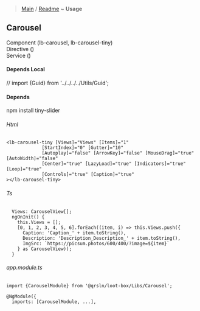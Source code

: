 > [Main](../../../readme.md) / [Readme](readme.md) ~ **Usage**

## Carousel
Component (lb-carousel, lb-carousel-tiny)  
Directive ()  
Service () 

#### Depends Local
// import {Guid} from '../../../../Utils/Guid';  

#### Depends
npm install tiny-slider  

###### Html
```
<lb-carousel-tiny [Views]="Views" [Items]="1"
             [StartIndex]="0" [Gutter]="10"
             [Autoplay]="false" [ArrowKey]="false" [MouseDrag]="true" [AutoWidth]="false"
             [Center]="true" [LazyLoad]="true" [Indicators]="true" [Loop]="true"
             [Controls]="true" [Caption]="true"
></lb-carousel-tiny>
```
###### Ts
```
  Views: CarouselView[];
  ngOnInit() { 
    this.Views = [];
    [0, 1, 2, 3, 4, 5, 6].forEach((item, i) => this.Views.push({
      Caption: 'Caption_' + item.toString(),
      Description: 'Description_Description_' + item.toString(),
      ImgSrc: `https://picsum.photos/600/400/?image=${item}`
    } as CarouselView));
  }
```  
###### app.module.ts
```
import {CarouselModule} from '@qrsln/loot-box/Libs/Carousel';

@NgModule({
  imports: [CarouselModule, ...],

```  
